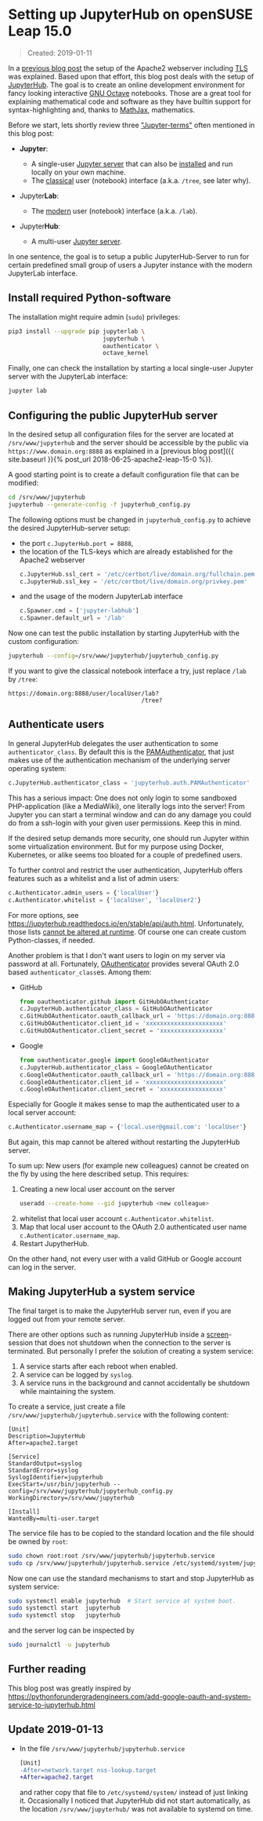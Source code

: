 # Setting up JupyterHub on openSUSE Leap 15.0

> Created: 2019-01-11

In a [previous blog post](../../../2018/06/25/apache2-leap-15-0.md)
the setup of the Apache2 webserver including
[TLS](https://en.wikipedia.org/wiki/Transport_Layer_Security) was explained.
Based upon that effort,
this blog post deals with the setup of [JupyterHub](https://jupyter.org/hub).
The goal is to create an online development environment for fancy looking
interactive [GNU Octave](https://www.octave.org) notebooks.
Those are a great tool for explaining mathematical code and software
as they have builtin support for syntax-highlighting and,
thanks to [MathJax](https://www.mathjax.org/),
mathematics.

Before we start, lets shortly review three
["Jupyter-terms"](https://jupyter.org/documentation)
often mentioned in this blog post:

- **Jupyter**:
  - A single-user [Jupyter server](https://jupyter.org/) that can also be
    [installed](https://jupyter.readthedocs.io/en/latest/install.html)
    and run locally on your own machine.
  - The [classical](https://jupyter-notebook.readthedocs.io/en/stable/notebook.html)
    user (notebook) interface (a.k.a. `/tree`, see later why).

- Jupyter**Lab**:
  - The [modern](https://jupyterlab.readthedocs.io/) user (notebook) interface
    (a.k.a. `/lab`).

- Jupyter**Hub**:
  - A multi-user [Jupyter server](https://jupyterhub.readthedocs.io/).

In one sentence,
the goal is to setup a public JupyterHub-Server
to run for certain predefined small group of users
a Jupyter instance with the modern JupyterLab interface.


## Install required Python-software

The installation might require admin (`sudo`) privileges:
```bash
pip3 install --upgrade pip jupyterlab \
                           jupyterhub \
                           oauthenticator \
                           octave_kernel
```

Finally,
one can check the installation by starting a local single-user Jupyter server
with the JupyterLab interface:
```bash
jupyter lab
```


## Configuring the public JupyterHub server

In the desired setup all configuration files for the server are located at
`/srv/www/jupyterhub` and the server should be accessible by the public
via `https://www.domain.org:8888` as explained in a
[previous blog post]({{ site.baseurl }}{% post_url 2018-06-25-apache2-leap-15-0 %}).

A good starting point is to create a default configuration file
that can be modified:
```bash
cd /srv/www/jupyterhub
jupyterhub --generate-config -f jupyterhub_config.py
```

The following options must be changed in `jupyterhub_config.py` to achieve
the desired JupyterHub-server setup:
- the port `c.JupyterHub.port = 8888`,
- the location of the TLS-keys which are already established for the
  Apache2 webserver
  ```python
  c.JupyterHub.ssl_cert = '/etc/certbot/live/domain.org/fullchain.pem'
  c.JupyterHub.ssl_key = '/etc/certbot/live/domain.org/privkey.pem'
  ```
- and the usage of the modern JupyterLab interface
  ```python
  c.Spawner.cmd = ['jupyter-labhub']
  c.Spawner.default_url = '/lab'
  ```

Now one can test the public installation by starting JupyterHub with the
custom configuration:
```bash
jupyterhub --config=/srv/www/jupyterhub/jupyterhub_config.py
```

If you want to give the classical notebook interface a try,
just replace `/lab` by `/tree`:
```
https://domain.org:8888/user/localUser/lab?
                                      /tree?
```


## Authenticate users

In general JupyterHub delegates the user authentication to some `authenticator_class`.
By default this is the
[PAMAuthenticator](https://jupyterhub.readthedocs.io/en/stable/api/auth.html),
that just makes use of the authentication mechanism
of the underlying server operating system:
```python
c.JupyterHub.authenticator_class = 'jupyterhub.auth.PAMAuthenticator'
```
This has a serious impact:
One does not only login to some sandboxed PHP-application (like a MediaWiki),
one literally logs into the server!
From Jupyter you can start a terminal window
and can do any damage you could do from a ssh-login with your given user permissions.
Keep this in mind.

If the desired setup demands more security,
one should run Jupyter within some virtualization environment.
But for my purpose using Docker, Kubernetes, or alike seems too bloated
for a couple of predefined users.

To further control and restrict the user authentication,
JupyterHub offers features such as a whitelist and a list of admin users:
```python
c.Authenticator.admin_users = {'localUser'}
c.Authenticator.whitelist = {'localUser', 'localUser2'}
```
For more options, see <https://jupyterhub.readthedocs.io/en/stable/api/auth.html>.
Unfortunately, those lists
[cannot be altered at runtime](https://github.com/jupyterhub/jupyterhub/issues/1920).
Of course one can create custom Python-classes, if needed.

Another problem is that I don't want users to login on my server via password at all.
Fortunately, [OAuthenticator](https://github.com/jupyterhub/oauthenticator)
provides several OAuth 2.0 based `authenticator_class`es.
Among them:

- GitHub
  ```python
  from oauthenticator.github import GitHubOAuthenticator
  c.JupyterHub.authenticator_class = GitHubOAuthenticator
  c.GitHubOAuthenticator.oauth_callback_url = 'https://domain.org:8888/hub/oauth_callback'
  c.GitHubOAuthenticator.client_id = 'xxxxxxxxxxxxxxxxxxxxxx'
  c.GitHubOAuthenticator.client_secret = 'xxxxxxxxxxxxxxxxxx'
  ```

- Google
  ```python
  from oauthenticator.google import GoogleOAuthenticator
  c.JupyterHub.authenticator_class = GoogleOAuthenticator
  c.GoogleOAuthenticator.oauth_callback_url = 'https://domain.org:8888/hub/oauth_callback'
  c.GoogleOAuthenticator.client_id = 'xxxxxxxxxxxxxxxxxxxxxx'
  c.GoogleOAuthenticator.client_secret = 'xxxxxxxxxxxxxxxxxx'
  ```

Especially for Google it makes sense to map the authenticated user
to a local server account:
```python
c.Authenticator.username_map = {'local.user@gmail.com': 'localUser'}
```
But again,
this map cannot be altered without restarting the JupyterHub server.

To sum up:
New users (for example new colleagues) cannot be created on the fly
by using the here described setup.
This requires:

1. Creating a new local user account on the server
   ```bash
   useradd --create-home --gid jupyterhub <new colleague>
   ```
2. whitelist that local user account `c.Authenticator.whitelist`.
3. Map that local user account to the OAuth 2.0 authenticated user name
   `c.Authenticator.username_map`.
4. Restart JupytherHub.

On the other hand,
not every user with a valid GitHub or Google account can log in the server.


## Making JupyterHub a system service

The final target is to make the JupyterHub server run,
even if you are logged out from your remote server.

There are other options such as running JupyterHub inside a
[screen](https://www.gnu.org/software/screen/)-session
that does not shutdown when the connection to the server is terminated.
But personally I prefer the solution of creating a system service:

1. A service starts after each reboot when enabled.
2. A service can be logged by `syslog`.
3. A service runs in the background and cannot accidentally be shutdown
   while maintaining the system.

To create a service, just create a file `/srv/www/jupyterhub/jupyterhub.service`
with the following content:

```
[Unit]
Description=JupyterHub
After=apache2.target

[Service]
StandardOutput=syslog
StandardError=syslog
SyslogIdentifier=jupyterhub
ExecStart=/usr/bin/jupyterhub --config=/srv/www/jupyterhub/jupyterhub_config.py
WorkingDirectory=/srv/www/jupyterhub

[Install]
WantedBy=multi-user.target
```

The service file has to be copied to the standard location
and the file should be owned by `root`:
```bash
sudo chown root:root /srv/www/jupyterhub/jupyterhub.service
sudo cp /srv/www/jupyterhub/jupyterhub.service /etc/systemd/system/jupyterhub.service
```

Now one can use the standard mechanisms to start and stop JupyterHub
as system service:
```bash
sudo systemctl enable jupyterhub  # Start service at system boot.
sudo systemctl start  jupyterhub
sudo systemctl stop   jupyterhub
```
and the server log can be inspected by
```bash
sudo journalctl -u jupyterhub
```


## Further reading

This blog post was greatly inspired by
<https://pythonforundergradengineers.com/add-google-oauth-and-system-service-to-jupyterhub.html>


## Update 2019-01-13

- In the file `/srv/www/jupyterhub/jupyterhub.service`
  ```diff
  [Unit]
  -After=network.target nss-lookup.target
  +After=apache2.target
  ```
  and rather copy that file to `/etc/systemd/system/` instead of just linking it.
  Occasionally I noticed that JupyterHub did not start automatically,
  as the location `/srv/www/jupyterhub/` was not available to systemd on time.
